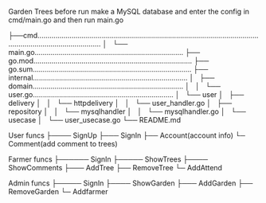 Garden Trees
before run make a MySQL database and enter the config in cmd/main.go and then run main.go

├──cmd............................................................................................................................................................
│   └── main.go..........................................................................
├── go.mod...............................................................................
├── go.sum...............................................................................
├── internal.............................................................................
│   ├── domain...........................................................................
│   │   └── user.go......................................................................
│   └── user
│       ├── delivery
│       │   └── httpdelivery
│       │       └── user_handler.go
│       ├── repository
│       │   └── mysqlhandler
│       │       └── mysqlhandler.go
│       └── usecase
│           └── user_usecase.go
└── README.md


User funcs
├──── SignUp
├─── SignIn
├── Account(account info)
└─ Comment(add comment to trees)

Farmer funcs
├────── SignIn
├───── ShowTrees
├──── ShowComments
├─── AddTree
├── RemoveTree
└─ AddAttend

Admin funcs
├───── SignIn
├──── ShowGarden
├─── AddGarden
├── RemoveGarden
└─ Addfarmer
